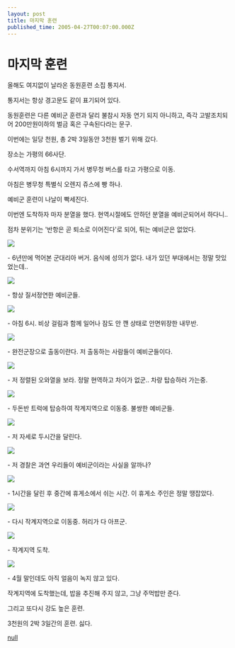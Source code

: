 ```yaml
---
layout: post
title: 마지막 훈련
published_time: 2005-04-27T00:07:00.000Z
---
```


# 마지막 훈련


올해도 여지없이 날라온 동원훈련 소집 통지서.

통지서는 항상 경고문도 같이 표기되어 있다.

동원훈련은 다른 예비군 훈련과 달리 불참시 자동 연기 되지 아니하고, 즉각 고발조치되어 200만원이하의 벌금 혹은 구속된다라는 문구.

이번에는 일당 천원, 총 2박 3일동안 3천원 벌기 위해 갔다.

장소는 가평의 66사단.

수서역까지 아침 6시까지 가서 병무청 버스를 타고 가평으로 이동.

아침은 병무청 특별식 오렌지 쥬스에 빵 하나.

예비군 훈련이 나날이 빡세진다.

이번엔 도착하자 마자 분열을 했다. 현역시절에도 안하던 분열을 예비군되어서 하다니..

점차 분위기는 '반항은 곧 퇴소로 이어진다'로 되어, 튀는 예비군은 없었다.

![](../pds/200902/04/80/a0109780_498978be246be.jpg)

\- 6년만에 먹어본 군대리아 버거. 음식에 성의가 없다. 내가 있던 부대에서는 정말 맛있었는데..

![](../pds/200902/04/80/a0109780_498978be3bc1f.jpg)

\- 항상 질서정연한 예비군들.

![](../pds/200902/04/80/a0109780_498978be4e788.jpg)

\- 아침 6시. 비상 걸림과 함께 일어나 잠도 안 깬 상태로 안면위장한 내무반.

![](../pds/200902/04/80/a0109780_498978be7368b.jpg)

\- 완전군장으로 출동이란다. 저 출동하는 사람들이 예비군들이다.

![](../pds/200902/04/80/a0109780_498978be8c2ab.jpg)

\- 저 정렬된 오와열을 보라. 정말 현역하고 차이가 없군.. 차량 탑승하러 가는중.

![](../pds/200902/04/80/a0109780_498978bebbe78.jpg)

\- 두돈반 트럭에 탑승하여 작계지역으로 이동중. 불쌍한 예비군들.

![](../pds/200902/04/80/a0109780_498978becbc72.jpg)

\- 저 자세로 두시간을 달린다.

![](../pds/200902/04/80/a0109780_498978bee0f92.jpg)

\- 저 경찰은 과연 우리들이 예비군이라는 사실을 알까나?

![](../pds/200902/04/80/a0109780_498978bf246fd.jpg)

\- 1시간을 달린 후 중간에 휴게소에서 쉬는 시간. 이 휴게소 주인은 정말 땡잡았다.

![](../pds/200902/04/80/a0109780_498978bf4014a.jpg)

\- 다시 작계지역으로 이동중. 허리가 다 아프군.

![](../pds/200902/04/80/a0109780_498978bf53224.jpg)

\- 작계지역 도착.

![](../pds/200902/04/80/a0109780_498978bf73c0e.jpg)

\- 4월 말인데도 아직 얼음이 녹지 않고 있다.

작계지역에 도착했는데, 밥을 추진해 주지 않고, 그냥 주먹밥만 준다.

그리고 또다시 강도 높은 훈련.

3천원의 2박 3일간의 훈련. 싫다.

[null](../6166771.html#6166771_1)

